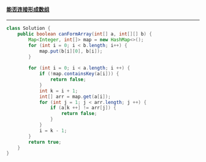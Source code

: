 #### <a href="https://leetcode.cn/problems/check-array-formation-through-concatenation/">能否连接形成数组</a>

---------

```java
class Solution {
    public boolean canFormArray(int[] a, int[][] b) {
        Map<Integer, int[]> map = new HashMap<>();
        for (int i = 0; i < b.length; i++) {
            map.put(b[i][0], b[i]);
        }
        
        for (int i = 0; i < a.length; i ++) {
            if (!map.containsKey(a[i])) {
                return false;
            }
            int k = i + 1;
            int[] arr = map.get(a[i]);
            for (int j = 1; j < arr.length; j ++) {
                if (a[k ++] != arr[j]) {
                    return false;
                }
            }
            i = k - 1;
        }
        return true;
    }
}
```

